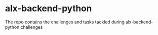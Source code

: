 # alx-backend-python
The repo contains the challenges and tasks tackled during alx-backend-python  challenges
